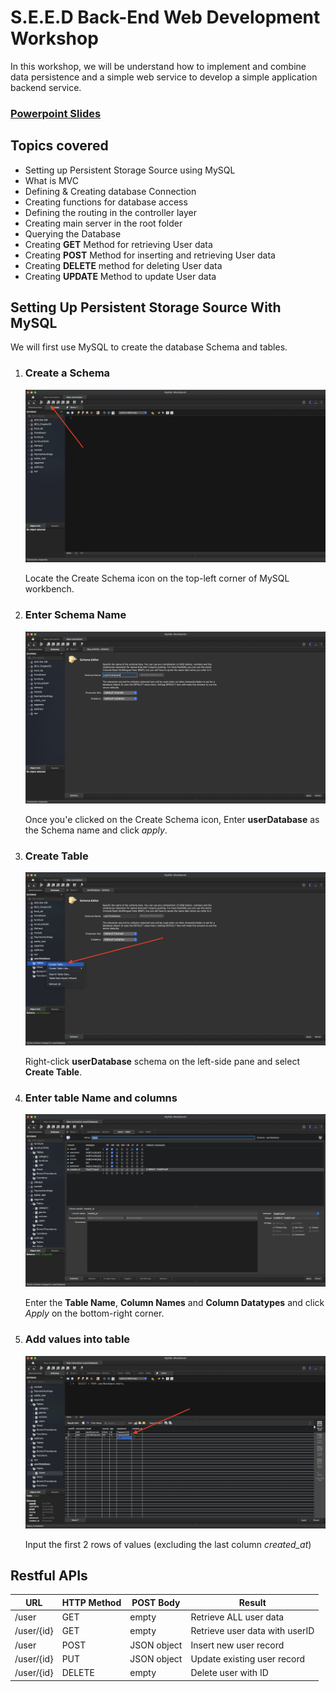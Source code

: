 # S.E.E.D Back-End Web Development Workshop

In this workshop, we will be understand how to implement and combine data persistence and a simple web service to develop a simple application backend service.

### [Powerpoint Slides](https://docs.google.com/presentation/d/18_1yieS9Ya9JO49QSkv2flmngZD3-s4gRMsGNwQC-NQ/edit?usp=sharing "Presentation Slides")

## Topics covered
* Setting up Persistent Storage Source using MySQL
* What is MVC
* Defining & Creating database Connection
* Creating functions for database access
* Defining the routing in the controller layer
* Creating main server in the root folder
* Querying the Database
* Creating **GET** Method for retrieving User data
* Creating **POST** Method for inserting and retrieving User data
* Creating **DELETE** method for deleting User data
* Creating **UPDATE** Method to update User data

## Setting Up Persistent Storage Source With MySQL

We will first use MySQL to create the database Schema and tables.

1. ### Create a Schema
   
    ![Creating Schema](https://github.com/AngKS/BED-Workshop/blob/main/assets/createSchema.png?raw=true)
    
    Locate the Create Schema icon on the top-left corner of MySQL workbench.
2. ### Enter Schema Name

    ![Schema Name](https://github.com/AngKS/BED-Workshop/blob/main/assets/schemaName.png?raw=true)

    Once you'e clicked on the Create Schema icon, Enter **userDatabase** as the Schema name and click *apply*.
3. ### Create Table
   
    ![Creating Table](https://github.com/AngKS/BED-Workshop/blob/main/assets/createTable.png?raw=true)

    Right-click **userDatabase** schema on the left-side pane and select **Create Table**.
4. ### Enter table Name and columns
   
    ![Add tableName and Columns](https://github.com/AngKS/BED-Workshop/blob/main/assets/tableInfo.png?raw=true)

    Enter the **Table Name**, **Column Names** and **Column Datatypes** and click *Apply* on the bottom-right corner.
5. ### Add values into table
   
    ![Input Values](https://github.com/AngKS/BED-Workshop/blob/main/assets/addValues.png?raw=true)

    Input the first 2 rows of values (excluding the last column *created_at*)

## Restful APIs

| URL | HTTP Method | POST Body | Result |
|-----|-------------|-----------|--------|
 /user | GET | empty | Retrieve ALL user data|
 /user/{id} | GET | empty | Retrieve user data with userID |
 /user | POST | JSON object | Insert new user record |
 /user/{id} | PUT | JSON object | Update existing user record |
 /user/{id} | DELETE | empty | Delete user with ID

 
